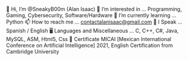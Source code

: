 👋 Hi, I’m @SneakyB00m (Alan Isaac)
👀 I’m interested in ... Programming, Gaming, Cybersecurity, Software/Hardware
🌱 I’m currently learning ... Python
📫 How to reach me ... contactalanisaac@gmail.com
🔣 I Speak ... Spanish / English
🖥️ Languages and Miscellaneous ... C, C++, C#, Java, MySQL, ASM, Html5, Css
📜 Certificate MICAI [Mexican International Conference on Artificial Intelligence] 2021, English Certification from Cambridge University
